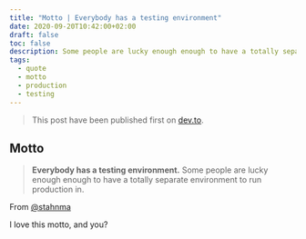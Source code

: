 ```yaml
---
title: "Motto | Everybody has a testing environment"
date: 2020-09-20T10:42:00+02:00
draft: false
toc: false
description: Some people are lucky enough enough to have a totally separate environment to run production in.
tags: 
  - quote
  - motto
  - production
  - testing
---
```


> This post have been published first on [dev.to](https://dev.to/rlespinasse/everybody-has-a-testing-environment-7p).

## Motto

> **Everybody has a testing environment.**
> Some people are lucky enough enough to have a totally separate environment to run production in.

From [@stahnma](https://twitter.com/stahnma/status/634849376343429120)

I love this motto, and you?
